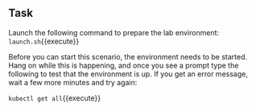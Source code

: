 ## Task
Launch the following command to prepare the lab environment:
`launch.sh`{{execute}}

Before you can start this scenario, the environment needs to be started. Hang on while this is happening, and once you see a prompt type the following to test that the environment is up. If you get an error message, wait a few more minutes and try again:

`kubectl get all`{{execute}}

